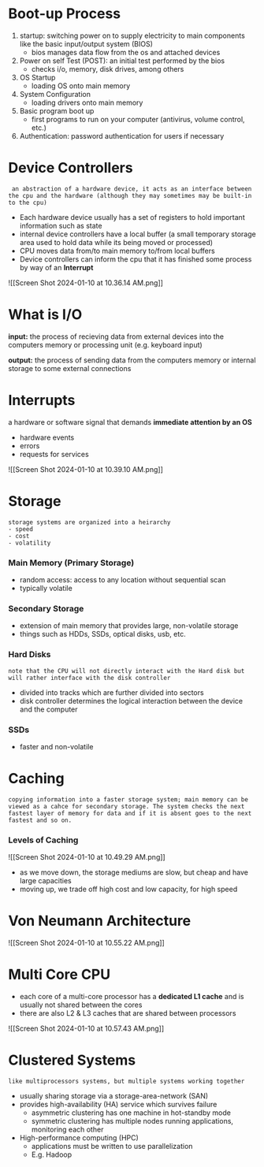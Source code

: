 # Boot-up Process 
1. startup: switching power on to supply electricity to main components like the basic input/output system (BIOS)
	- bios manages data flow from the os and attached devices 
2. Power on self Test (POST): an initial test performed by the bios
	- checks i/o, memory, disk drives, among others 
3. OS Startup 
	- loading OS onto main memory 
4. System Configuration
	- loading drivers onto main memory 
5. Basic program boot up 
	- first programs to run on your computer (antivirus, volume control, etc.)
6. Authentication: password authentication for users if necessary 

# Device Controllers 
	 an abstraction of a hardware device, it acts as an interface between the cpu and the hardware (although they may sometimes may be built-in to the cpu)

 - Each hardware device usually has a set of registers to hold important information such as state
 - internal device controllers have a local buffer (a small temporary storage area used to hold data while its being moved or processed) 
- CPU moves data from/to main memory to/from local buffers 
- Device controllers can inform the cpu that it has finished some process by way of an **Interrupt**

![[Screen Shot 2024-01-10 at 10.36.14 AM.png]]

# What is I/O

**input:** the process of recieving data from external devices into the computers memory or processing unit (e.g. keyboard input)

**output:** the process of sending data from the computers memory or internal storage to some external connections 


# Interrupts 
a hardware or software signal that demands **immediate attention by an OS**
- hardware events
- errors
- requests for services

![[Screen Shot 2024-01-10 at 10.39.10 AM.png]]

# Storage 
	storage systems are organized into a heirarchy 
	- speed
	- cost
	- volatility
### Main Memory (Primary Storage)
- random access: access to any location without sequential scan 
- typically volatile 
### Secondary Storage 
- extension of main memory that provides large, non-volatile storage 
- things such as HDDs, SSDs, optical disks, usb, etc. 
### Hard Disks 
	note that the CPU will not directly interact with the Hard disk but will rather interface with the disk controller 
- divided into tracks which are further divided into sectors 
- disk controller determines the logical interaction between the device and the computer
### SSDs
- faster and non-volatile 

# Caching 
	copying information into a faster storage system; main memory can be viewed as a cahce for secondary storage. The system checks the next fastest layer of memory for data and if it is absent goes to the next fastest and so on.
### Levels of Caching 

![[Screen Shot 2024-01-10 at 10.49.29 AM.png]]
- as we move down, the storage mediums are slow, but cheap and have large capacities
- moving up, we trade off high cost and low capacity, for high speed 

# Von Neumann Architecture
![[Screen Shot 2024-01-10 at 10.55.22 AM.png]]

# Multi Core CPU

- each core of a multi-core processor has a **dedicated L1 cache** and is usually not shared between the cores
-  there are also L2 & L3 caches that are shared between processors 

![[Screen Shot 2024-01-10 at 10.57.43 AM.png]]
# Clustered Systems
	like multiprocessors systems, but multiple systems working together
- usually sharing storage via a storage-area-network (SAN)
- provides high-availability (HA) service which survives failure 
	- asymmetric clustering has one machine in hot-standby mode
	- symmetric clustering has multiple nodes running applications, monitoring each other 
- High-performance computing (HPC)
	- applications must be written to use parallelization 
	- E.g. Hadoop 